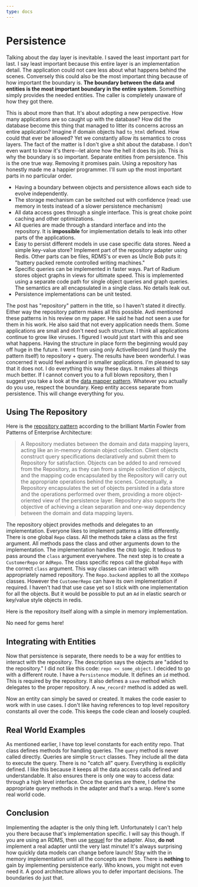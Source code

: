 ```yaml
---
type: docs
---
```


# Persistence

Talking about the day layer is inevitable. I saved the least important
part for last. I say least important because this entire layer is an
implementation detail. The application could not care less about what
happens behind the scenes. Conversely this could also be the most
important thing because of how important the boundary is. **The
boundary between the data and entities is the most important boundary
in the entire system.** Something simply provides the needed entities.
The caller is completely unaware of how they got there.

This is about more than that. It's about adopting a new perspective.
How many applications are so caught up with the database? How did the
database become this thing that managed to litter its concerns across
an entire application? Imagine if domain objects had `to_html`
defined. How could that ever be allowed? Yet we constantly allow its
semantics to cross layers. The fact of the matter is I don't give a
shit about the database. I don't even want to know it's there--let
alone how the hell it does its job. This is why the boundary is so
important. Separate entities from persistence. This is the one true
way. Removing it promises pain. Using a repository has honestly made
me a happier programmer. I'll sum up the most important parts in no
particular order.

* Having a boundary between objects and persistence allows each side
  to evolve independently.
* The storage mechanism can be switched out with confidence (read: use
  memory in tests instead of a slower persistence mechanism)
* All data access goes through a single interface. This is
  great choke point caching and other optimizations.
* All queries are made through a standard interface and into the
  repository. It is **impossible** for implementation details to leak
  into other parts of the applications.
* Easy to persist different models in use case specific data stores.
  Need a simple key-value store? Implement part of the repository
  adapter using Redis. Other parts can be files, RDMS's or even as
  Uncle Bob puts it: "battery packed remote controlled writing
  machines."
* Specific queries can be implemented in faster ways. Part of Radium
  stores object graphs in views for ultimate speed. This is implemented
  using a separate code path for single object queries and graph
  queries. The semantics are all encapsulated in a single class.
  No details leak out.
* Persistence implementations can be unit tested.

The post has "repository" pattern in the title, so I haven't stated it
directly. Either way the repository pattern makes all this possible.
Avdi mentioned these patterns in his review on my paper. He said he
had not seen a use for them in his work. He also said that not every
application needs them. Some applications are small and don't need
such structure. I think all applications continue to grow like
viruses. I figured I would just start with this and see what happens.
Having the structure in place form the beginning would pay off huge in
the future. I went from using _only_ ActiveRecord (and thusly the
pattern itself) to repository + query. The results have been
wonderful. I was concerned it would feel awkward in smaller
applications. I'm pleased to say that it does not. I do everything
this way these days. It makes all things much better. If I cannot
convert you to a full blown repository, then I suggest you take a look
at the [data mapper
pattern](http://www.martinfowler.com/eaaCatalog/dataMapper.html).
Whatever you actually do you use, respect the boundary. Keep entity
access separate from persistence. This will change everything for you.

## Using The Repository

Here is the [repository
pattern](http://martinfowler.com/eaaCatalog/repository.html) according
to the brilliant Martin Fowler from Patterns of Enterprise
Architecture:

> A Repository mediates between the domain and data mapping layers,
> acting like an in-memory domain object collection. Client objects
> construct query specifications declaratively and submit them to
> Repository for satisfaction.  Objects can be added to and removed
> from the Repository, as they can from a simple collection of
> objects, and the mapping code encapsulated by the Repository will
> carry out the appropriate operations behind the scenes.
> Conceptually, a Repository encapsulates the set of objects persisted
> in a data store and the operations performed over them, providing a
> more object-oriented view of the persistence layer. Repository also
> supports the objective of achieving a clean separation and one-way
> dependency between the domain and data mapping layers.

The repository object provides methods and delegates to an
implementation. Everyone likes to implement patterns a little
differently. There is one global `Repo` class. All the methods take a
class as the first argument. All methods pass the class and other
arguments down to the implementation. The
implementation handles the `CRUD` logic. It tedious to pass
around the `class` argument everywhere. The next step is to create a
`CustomerRepo` or `AdRepo`. The class specific repos call the global
`Repo` with the correct `class` argument. This way classes can
interact with appropriately named repository. The `Repo.backend` applies
to all the `XXXRepo` classes. However the `CustomerRepo` can have its
own implementation if required. I haven't had that use case yet so I
stick with one implementation for all the objects. But it would be
possible to put an `Ad` in elastic search or key/value style objects
in redis.

Here is the repository itself along with a simple in memory
implementation.

<script
src="https://gist.github.com/ahawkins/2779c646a604b21bd1b2.js"></script>

No need for gems here!

## Integrating with Entities

Now that persistence is separate, there needs to be a way for entities
to interact with the repository. The description says the objects are
"added to the repository." I did not like this code: `repo <<
some_object`. I decided to go with a different route. I have a
`Persistence` module. It defines an `id` method. This is required by
the repository. It also defines a `save` method which delegates to the
proper repository. A `new_record?` method is added as well.

<script
src="https://gist.github.com/ahawkins/0c3eb4149ab41ca3e4b7.js"></script>

Now an entity can simply be saved or created. It makes the code easier
to work with in use cases. I don't like having references to top level
repository constants all over the code. This keeps the code clean and
loosely coupled.

## Real World Examples

As mentioned earlier, I have top level constants for each entity repo.
That class defines methods for handling queries. The `query` method is
never called directly. Queries are simple `Struct` classes. They
include all the data to execute the query. There is no "catch all"
query. Everything is explicitly defined. I like this because it keeps
all the data access calls defined and understandable. It also ensures
there is only one way to access data: through a high level interface.
Once the queries are there, I define the appropriate query methods in
the adapter and that's a wrap. Here's some real world code.

<script
src="https://gist.github.com/ahawkins/9168491345aafdbd3d8a.js"></script>

## Conclusion

Implementing the adapter is the only thing left. Unfortunately I can't
help you there because that's implementation specific. I will say this
though. If you are using an RDMS, then use
[sequel](http://sequel.jeremyevans.net) for the adapter. Also, **do
not** implement a real adapter until the very last minute! It's always
surprising how quickly data models can change before launch! Stay with the
in memory implementation until all the concepts are there. There is
**nothing** to gain by implementing persistence early. Who knows, you
might not even need it. A good architecture allows you to defer
important decisions. The boundaries do just that.

